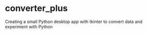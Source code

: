 # converter_plus
Creating a small Python desktop app with tkinter to convert data and experiment with Python
